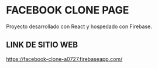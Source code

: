 # FACEBOOK CLONE PAGE

Proyecto desarrollado con React y hospedado con Firebase.

## LINK DE SITIO WEB

https://facebook-clone-a0727.firebaseapp.com/
